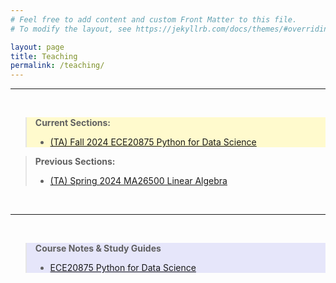 ```yaml
---
# Feel free to add content and custom Front Matter to this file.
# To modify the layout, see https://jekyllrb.com/docs/themes/#overriding-theme-defaults

layout: page
title: Teaching
permalink: /teaching/
---
```


---

<br>
<blockquote style="background-color: lemonchiffon">
<b>Current Sections:</b>
<ul>
    <li><a href="https://engineering.purdue.edu/ECE/Academics/Undergraduates/UGO/CourseInfo/courseInfo?courseid=729&show=true&type=undergrad"> (TA) Fall 2024 ECE20875 Python for Data Science</a></li>
</ul>
</blockquote>

<blockquote>
<b>Previous Sections:</b>
<ul>
    <li><a href="https://www.math.purdue.edu/academic/courses/semester/202420/ma26500/index.html">(TA) Spring 2024 MA26500 Linear Algebra</a></li>
</ul>
</blockquote>
<br>

---

<br>

<blockquote style="background-color: lavender">
<b>Course Notes & Study Guides</b>
<ul>
    <li><a href="/images/guides/ece20875.pdf" target="_blank">ECE20875 Python for Data Science</a></li>
</ul>
</blockquote>